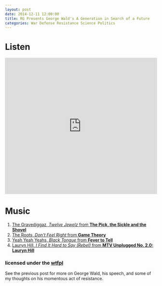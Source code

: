 ```yaml
---
layout: post
date: 2014-12-11 12:00:00
title: RG Presents George Wald's A Generation in Search of a Future
categories: War Defense Resistance Science Politics 
---
```

# Listen

<iframe width="100%" height="450" scrolling="no" frameborder="no" src="https://w.soundcloud.com/player/?url=https%3A//api.soundcloud.com/tracks/180990409&amp;auto_play=false&amp;hide_related=false&amp;show_comments=true&amp;show_user=true&amp;show_reposts=false&amp;visual=true"></iframe>

# Music

1. [The Gravediggaz, *Twelve Jewelz* from **The Pick, the Sickle and the Shovel**](https://itunes.apple.com/us/album/pick-sickle-shovel/id305558452)
1. [The Roots, *Don't Feel Right* from **Game Theory**](https://itunes.apple.com/us/album/game-theory-bonus-track-version/id183134522)
1. [Yeah Yeah Yeahs, *Black Tongue* from **Fever to Tell**](https://itunes.apple.com/us/album/fever-to-tell/id1265213)
1. [Lauryn Hill, *I Find It Hard to Say (Rebel)* from **MTV Unplugged No. 2.0: Lauryn Hill**](https://itunes.apple.com/us/album/mtv-unplugged-no.-2.0-lauryn/id192492278)


### licensed under the [wtfpl](http://www.wtfpl.net/)

See the previous post for more on George Wald, his speech, and some of my 
thoughts on his momentous act of resistance.
